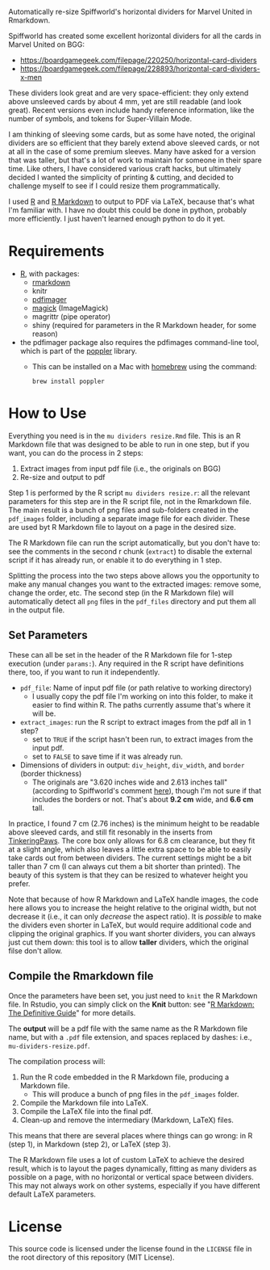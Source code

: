 Automatically re-size Spiffworld's horizontal dividers for Marvel United in Rmarkdown.

Spiffworld has created some excellent horizontal dividers for all the cards in Marvel United on BGG:

* https://boardgamegeek.com/filepage/220250/horizontal-card-dividers
* https://boardgamegeek.com/filepage/228893/horizontal-card-dividers-x-men

These dividers look great and are very space-efficient: they only extend above unsleeved cards by about 4 mm, yet are still readable (and look great).  Recent versions even include handy reference information, like the number of symbols, and tokens for Super-Villain Mode.

I am thinking of sleeving some cards, but as some have noted, the original dividers are so efficient that they barely extend above sleeved cards, or not at all in the case of some premium sleeves.  Many have asked for a version that was taller, but that's a lot of work to maintain for someone in their spare time.  Like others, I have considered various craft hacks, but ultimately decided I wanted the simplicity of printing & cutting, and decided to challenge myself to see if I could resize them programmatically.

I used [R](https://www.r-project.org/) and [R Markdown](https://rmarkdown.rstudio.com/) to output to PDF via LaTeX, because that's what I'm familiar with.  I have no doubt this could be done in python, probably more efficiently.  I just haven't learned enough python to do it yet.


# Requirements

* [R](https://www.r-project.org/), with packages:
  + [rmarkdown](https://rmarkdown.rstudio.com/)
  + knitr
  + [pdfimager](https://sckott.github.io/pdfimager/)
  + [magick](https://cran.r-project.org/web/packages/magick/vignettes/intro.html) (ImageMagick)
  + magrittr (pipe operator)
  + shiny (required for parameters in the R Markdown header, for some reason)
* the pdfimager package also requires the pdfimages command-line tool, which is part of the [poppler](https://poppler.freedesktop.org/) library.
  + This can be installed on a Mac with [homebrew](https://brew.sh/) using the command:
    
        brew install poppler



# How to Use

Everything you need is in the `mu dividers resize.Rmd` file.  This is an R Markdown file that was designed to be able to run in one step, but if you want, you can do the process in 2 steps:

1. Extract images from input pdf file (i.e., the originals on BGG)
2. Re-size and output to pdf

Step 1 is performed by the R script `mu dividers resize.r`: all the relevant parameters for this step are in the R script file, not in the Rmarkdown file.  The main result is a bunch of png files and sub-folders created in the `pdf_images` folder, including a separate image file for each divider.  These are used byt R Markdown file to layout on a page in the desired size.

The R Markdown file can run the script automatically, but you don't have to: see the comments in the second r chunk (`extract`) to disable the external script if it has already run, or enable it to do everything in 1 step.

Splitting the process into the two steps above allows you the opportunity to make any manual changes you want to the extracted images: remove some, change the order, etc.  The second step (in the R Markdown file) will automatically detect all `png` files in the `pdf_files` directory and put them all in the output file.

## Set Parameters

These can all be set in the header of the R Markdown file for 1-step execution (under `params:`).  Any required in the R script have definitions there, too, if you want to run it independently.

* `pdf_file`: Name of input pdf file (or path relative to working directory)
  + I usually copy the pdf file I'm working on into this folder, to make it easier to find within R.  The paths currently assume that's where it will be.
* `extract_images`: run the R script to extract images from the pdf all in 1 step?
  + set to `TRUE` if the script hasn't been run, to extract images from the input pdf.
  + set to `FALSE` to save time if it was already run.
* Dimensions of dividers in output: `div_height`, `div_width`, and `border` (border thickness)
  + The originals are "3.620 inches wide and 2.613 inches tall" (according to Spiffworld's comment [here](https://boardgamegeek.com/filepage/228893/horizontal-card-dividers-x-men)), though I'm not sure if that includes the borders or not.  That's about **9.2 cm** wide, and **6.6 cm** tall.

In practice, I found 7 cm (2.76 inches) is the minimum height to be readable above sleeved cards, and still fit resonably in the inserts from [TinkeringPaws](https://www.etsy.com/ca/listing/997029350/marvel-united-board-game-insert). The core box only allows for 6.8 cm clearance, but they fit at a slight angle, which also leaves a little extra space to be able to easily take cards out from between dividers.  The current settings might be a bit taller than 7 cm (I can always cut them a bit shorter than printed).  The beauty of this system is that they can be resized to whatever height you prefer.

Note that because of how R Markdown and LaTeX handle images, the code here allows you to increase the height relative to the original width, but not decrease it (i.e., it can only _decrease_ the aspect ratio).  It is _possible_ to make the dividers even shorter in LaTeX, but would require additional code and clipping the original graphics.  If you want shorter dividers, you can always just cut them down: this tool is to allow **taller** dividers, which the original filse don't allow.

## Compile the Rmarkdown file

Once the parameters have been set, you just need to `knit` the R Markdown file.  In Rstudio, you can simply click on the **Knit** button: see "[R Markdown: The Definitive Guide](https://bookdown.org/yihui/rmarkdown/compile.html)" for more details.

The **output** will be a pdf file with the same name as the R Markdown file name, but with a `.pdf` file extension, and spaces replaced by dashes: i.e., `mu-dividers-resize.pdf`.

The compilation process will:

1. Run the R code embedded in the R Markdown file, producing a Markdown file.
    - This will produce a bunch of png files in the `pdf_images` folder.
2. Compile the Markdown file into LaTeX.
3. Compile the LaTeX file into the final pdf.
4. Clean-up and remove the intermediary (Markdown, LaTeX) files.

This means that there are several places where things can go wrong: in R (step 1), in Markdown (step 2), or LaTeX (step 3).

The R Markdown file uses a lot of custom LaTeX to achieve the desired result, which is to layout the pages dynamically, fitting as many dividers as possible on a page, with no horizontal or vertical space between dividers.  This may not always work on other systems, especially if you have different default LaTeX parameters.  


# License

This source code is licensed under the license found in the `LICENSE` file in the root directory of this repository (MIT License).
